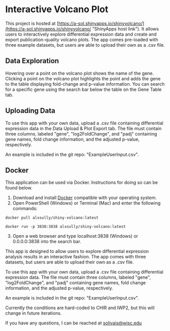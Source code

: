 # Interactive Volcano Plot

This project is hosted at [https://a-sol.shinyapps.io/shinyvolcano/](https://a-sol.shinyapps.io/shinyvolcano/ "ShinyApps host link"). It allows users to interactively explore differential expression data and create and export publication-quality volcano plots. The app comes pre-loaded with three example datasets, but users are able to upload their own as a .csv file.

## Data Exploration

Hovering over a point on the volcano plot shows the name of the gene. Clicking a point on the volcano plot highlights the point and adds the gene to the table displaying fold-change and p-value information. You can search for a specific gene using the search bar below the table on the Gene Table tab.

## Uploading Data

To use this app with your own data, upload a .csv file containing differential expression data in the Data Upload & Plot Export tab. The file must contain three columns, labeled "gene", "log2FoldChange", and "padj" containing gene names, fold change information, and the adjusted p-value, respectively.

An example is included in the git repo: "ExampleUserInput.csv".

## Docker
This application can be used via Docker. Instructions for doing so can be found below.

1. Download and install [Docker](https://docs.docker.com/get-docker/) compatible with your operating system.
2. Open PowerShell (Windows) or Terminal (Mac) and enter the following commands:
```
docker pull alxsully/shiny-volcano:latest

docker run -p 3838:3838 alxsully/shiny-volcano:latest
```
3. Open a web browser and type localhost:3838 (Windows) or 0.0.0.0:3838 into the search bar. 
 
This app is designed to allow users to explore differential expression analysis results in an interactive fashion. The app comes with three datasets, but users are able to upload their own as a .csv file.

To use this app with your own data, upload a .csv file containing differential expression data. The file must contain three columns, labeled "gene", "log2FoldChange", and "padj" containing gene names, fold change information, and the adjusted p-value, respectively.

An example is included in the git repo: "ExampleUserInput.csv".

Currently the conditions are hard-coded to CHIR and IWP2, but this will change in future iterations.

If you have any questions, I can be reached at solivais@wisc.edu

